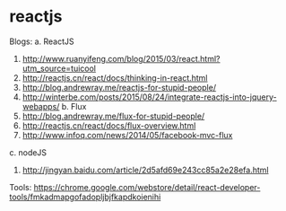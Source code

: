# reactjs

Blogs:
a. ReactJS
  1. http://www.ruanyifeng.com/blog/2015/03/react.html?utm_source=tuicool
  2. http://reactjs.cn/react/docs/thinking-in-react.html
  3. http://blog.andrewray.me/reactjs-for-stupid-people/
  4. http://winterbe.com/posts/2015/08/24/integrate-reactjs-into-jquery-webapps/
b. Flux
  1. http://blog.andrewray.me/flux-for-stupid-people/
  2. http://reactjs.cn/react/docs/flux-overview.html
  3. http://www.infoq.com/news/2014/05/facebook-mvc-flux


c. nodeJS
  1. http://jingyan.baidu.com/article/2d5afd69e243cc85a2e28efa.html

Tools:
https://chrome.google.com/webstore/detail/react-developer-tools/fmkadmapgofadopljbjfkapdkoienihi